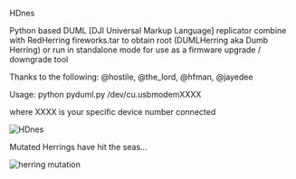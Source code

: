 HDnes 

Python based DUML [DJI Universal Markup Language] replicator
combine with RedHerring fireworks.tar to obtain root (DUMLHerring aka Dumb Herring)
or run in standalone mode for use as a firmware upgrade / downgrade tool 

Thanks to the following:
@hostile, @the_lord, @hfman, @jayedee

Usage:  python pyduml.py /dev/cu.usbmodemXXXX

where XXXX is your specific device number connected

![HDnes](http://piq.codeus.net/static/media/userpics/piq_291737_400x400.png)

Mutated Herrings have hit the seas... 

![herring mutation](https://raw.githubusercontent.com/hdnes/pyduml/master/history.jpg)
